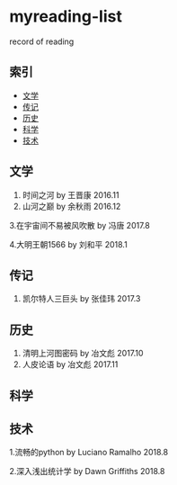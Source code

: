 # myreading-list
record of reading
## 索引

- [文学](#文学)
- [传记](#传记)
- [历史](#历史)
- [科学](#科学)
- [技术](#技术)

## 文学
1. 时间之河 by 王晋康 2016.11
2. 山河之巅 by 余秋雨 2016.12

3.在宇宙间不易被风吹散 by 冯唐 2017.8

4.大明王朝1566 by 刘和平 2018.1

## 传记
1. 凯尔特人三巨头 by 张佳玮 2017.3

## 历史
1. 清明上河图密码 by 冶文彪 2017.10
2. 人皮论语 by 冶文彪 2017.11

## 科学
## 技术
1.流畅的python by  Luciano Ramalho 2018.8

2.深入浅出统计学 by Dawn Griffiths 2018.8
